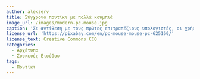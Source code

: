 ```yaml
---
author: alexzerv
title: Σύγχρονο ποντίκι με πολλά κουμπιά 
image_url: /images/modern-pc-mouse.jpg
caption: 'Σε αντίθεση με τους πρώτες επιτραπέζιους υπολογιστές, οι χρήστες είναι πλέον εξοικειωμένοι με αυτούς, με αποτέλεσμα οι συσκευές εισόδου να γίνονται ολοένα και πολυπλοκότερες για να ικανοποιήσουν τις ανάγκες τους.'
license_url: 'https://pixabay.com/en/pc-mouse-mouse-pc-625160/'
license_text: Creative Commons CC0
categories:
  - Αρχέτυπα
  - Συσκευές Εισόδου 
tags:
  - Ποντίκι 
---
```


